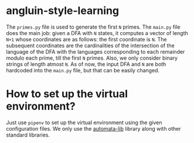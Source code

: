 # angluin-style-learning
The `primes.py` file is used to generate the first `N` primes. The `main.py` file does the main job: given a DFA with `N` states, it computes a vector of length `N+1` whose coordinates are as follows: the first coordinate is `N`. The subsequent coordinates are the cardinalities of the intersection of the language of the DFA with the languages corresponding to each remainder modulo each prime, till the first `N` primes. Also, we only consider binary strings of length atmost `N`. As of now, the input DFA and `N` are both hardcoded into the `main.py` file, but that can be easily changed.

# How to set up the virtual environment?
Just use `pipenv` to set up the virtual environment using the given configuration files. We only use the [automata-lib](https://github.com/caleb531/automata) library along with other standard libraries.
